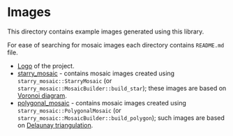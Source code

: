 # Images

This directory contains example images generated using this library.

For ease of searching for mosaic images each directory contains `README.md` file.

 * [Logo](logo.png) of the project.
 * [starry_mosaic](starry_mosaic/README.md) - contains mosaic images
created using `starry_mosaic::StarryMosaic` (or `starry_mosaic::MosaicBuilder::build_star`);
these images are based on [Voronoi diagram](https://en.wikipedia.org/wiki/Voronoi_diagram).
 * [polygonal_mosaic](polygonal_mosaic/README.md) - contains mosaic images
created using `starry_mosaic::PolygonalMosaic` (or `starry_mosaic::MosaicBuilder::build_polygon`);
such images are based on [Delaunay triangulation](https://en.wikipedia.org/wiki/Delaunay_triangulation).
